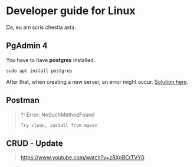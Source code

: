 # Developer guide for Linux
Da, eu am scris chestia asta.

## PgAdmin 4
You have to have **postgres** installed.
```commandline
sudo apt install postgres
```

After that, when creating a new server, an error might occur. [Solution here](https://www.youtube.com/watch?v=vFENJpe6eJU).

## Postman
> ?: Error: NoSuchMethodFound
>```commandline
>Try clean, install from maven
>```

## CRUD - Update
> https://www.youtube.com/watch?v=z8XgBCrTVY0
